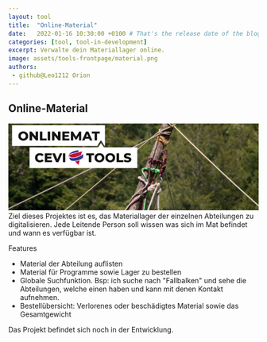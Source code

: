 ```yaml
---
layout: tool
title:  "Online-Material"
date:   2022-01-16 10:30:00 +0100 # That's the release date of the blog entry
categories: [tool, tool-in-development]
excerpt: Verwalte dein Materiallager online.
image: assets/tools-frontpage/material.png
authors:
 - github@Leo1212 Orion
---
```


## Online-Material
![Onlinemat Banner](/assets/onlinemat.png)
Ziel dieses Projektes ist es, das Materiallager der einzelnen Abteilungen zu digitalisieren. Jede Leitende Person soll wissen was sich im Mat befindet und wann es verfügbar ist.

Features
- Material der Abteilung auflisten
- Material für Programme sowie Lager zu bestellen
- Globale Suchfunktion. Bsp: ich suche nach "Fallbalken" und sehe die Abteilungen, welche einen haben und kann mit denen Kontakt aufnehmen.
- Bestellübersicht: Verlorenes oder beschädigtes Material sowie das Gesamtgewicht

Das Projekt befindet sich noch in der Entwicklung.